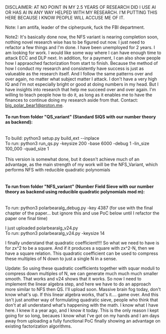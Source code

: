 DISCLAIMER: AT NO POINT IN MY 2.5 YEARS OF RESEARCH DID I USE AI OR HAS AI IN ANY WAY HELPED WITH MY RESEARCH. I'M PUTTING THIS HERE BECAUSE I KNOW PEOPLE WILL ACCUSE ME OF IT. 

Note: I am antifa, leader of the cipherpunk, fuck the FBI department. 

Note2: It's basically done now, the NFS variant is nearing completion soon, nothing novel research wise has to be figured out now. I just need to refactor a few things and I'm done.
I have been unemployed for 2 years. I am looking for work. I would like some way where I can have enough time to attack ECC and DLP next. In addition, for a payment, I can also show people how I appraoched factorization from start to finish. Because the method of how I conduct my research and consistently have success is just as valueable as the research itself. And I follow the same patterns over and over again, no matter what subject matter I attack. I don't have a very high IQ and I'm not especially bright or good at doing numbers in my head. But I have insights into research that help me succeed over and over again. I'm willing to teach people how to do it, as long as it enables me to have the finances to continue doing my research aside from that. Contact: big_polar_bear1@proton.me.

#### To run from folder "QS_variant" (Standard SIQS with our number theory as backend):</br></br>
To build: python3 setup.py build_ext --inplace</br>
To run: python3 run_qs.py -keysize 200 -base 6000 -debug 1 -lin_size 100_000 -quad_size 1</br></br>
This version is somewhat done, but it doesn't achieve much of an advantage, as the main strength of my work will be the NFS_Variant, which performs NFS with reducible quadratic polynomials<br><br>
#### To run from folder "NFS_variant" (Number Field Sieve with our number theory as backend using reducible quadratic polynomials mod m):</br></br>
To run: python3 polarbearalg_debug.py -key 4387 (for use with the final chapter of the paper... but ignore this and use PoC below until I refactor the paper one final time)

I just uploaded polarbearalg_v24.py</br>
To run: python3 polarbearalg_v24.py -keysize 14</br>

I finally understand that quadratic coefficient!!!! 
So what we need to have is for zx^2 to be a square. And if it produces a square with zx^2-N, then we have a square relation. This quadratic coefficient can be used to compress these multiples of N down to just a single N in a sense. 

Update: So using these quadratic coefficients together with squar moduli to compress down multiples of N, we can generate much much much smaller smooth. That works and v24 shows that it works. So now I need to implement the linear algebra step, and here we have to do an approach more similar to NFS then QS. I'll upload soon. Massive brain fog today, don't know what's up. If this linear algebra works, that's it.... game over. And this isn't just another way of formulating quadratic sieve, people who think that don't at all understand what's happening with the math. I know what I have here. I knew it a year ago, and I know it today. This is the only reason I kept going for so long, becaues I know what I've got on my hands and I am days away from uploading a fully functional PoC finally showing an advantage on existing factorization algorithms.
